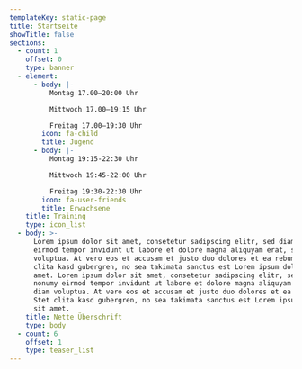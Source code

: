 ```yaml
---
templateKey: static-page
title: Startseite
showTitle: false
sections:
  - count: 1
    offset: 0
    type: banner
  - element:
      - body: |-
          Montag 17.00–20:00 Uhr

          Mittwoch 17.00–19:15 Uhr

          Freitag 17.00–19:30 Uhr
        icon: fa-child
        title: Jugend
      - body: |-
          Montag 19:15-22:30 Uhr

          Mittwoch 19:45-22:00 Uhr

          Freitag 19:30-22:30 Uhr
        icon: fa-user-friends
        title: Erwachsene
    title: Training
    type: icon_list
  - body: >-
      Lorem ipsum dolor sit amet, consetetur sadipscing elitr, sed diam nonumy
      eirmod tempor invidunt ut labore et dolore magna aliquyam erat, sed diam
      voluptua. At vero eos et accusam et justo duo dolores et ea rebum. Stet
      clita kasd gubergren, no sea takimata sanctus est Lorem ipsum dolor sit
      amet. Lorem ipsum dolor sit amet, consetetur sadipscing elitr, sed diam
      nonumy eirmod tempor invidunt ut labore et dolore magna aliquyam erat, sed
      diam voluptua. At vero eos et accusam et justo duo dolores et ea rebum.
      Stet clita kasd gubergren, no sea takimata sanctus est Lorem ipsum dolor
      sit amet.
    title: Nette Überschrift
    type: body
  - count: 6
    offset: 1
    type: teaser_list
---
```


